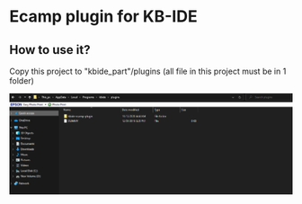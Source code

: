 # Ecamp plugin for KB-IDE

## How to use it?

Copy this project to "kbide_part"/plugins (all file in this project must be in 1 folder)

![alt text](https://github.com/Tcydus/kbide-ecamp-plugin/blob/master/readme_picture/picture1.png?raw=true)